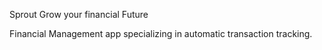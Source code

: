 Sprout
Grow your financial Future

Financial Management app specializing in automatic transaction tracking.

